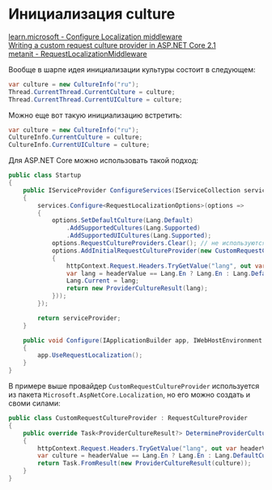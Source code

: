 # Инициализация culture

[learn.microsoft - Configure Localization middleware](https://learn.microsoft.com/ru/aspnet/core/fundamentals/localization/select-language-culture#configure-localization-middleware)  
[Writing a custom request culture provider in ASP.NET Core 2.1](https://ml-software.ch/posts/writing-a-custom-request-culture-provider-in-asp-net-core-2-1)  
[metanit - RequestLocalizationMiddleware](https://metanit.com/sharp/aspnet5/28.2.php)

Вообще в шарпе идея инициализации культуры состоит в следующем:

```csharp
var culture = new CultureInfo("ru");
Thread.CurrentThread.CurrentCulture = culture;
Thread.CurrentThread.CurrentUICulture = culture;
```

Можно еще вот такую инициализацию встретить:

```csharp
var culture = new CultureInfo("ru");
CultureInfo.CurrentCulture = culture;
CultureInfo.CurrentUICulture = culture;
```

Для ASP.NET Core можно использовать такой подход:

```csharp
public class Startup
{
    public IServiceProvider ConfigureServices(IServiceCollection services)
    {
        services.Configure<RequestLocalizationOptions>(options =>
        {
            options.SetDefaultCulture(Lang.Default)
                .AddSupportedCultures(Lang.Supported)
                .AddSupportedUICultures(Lang.Supported);
            options.RequestCultureProviders.Clear(); // не используются встроенные провайдеры для определения культуры 
            options.AddInitialRequestCultureProvider(new CustomRequestCultureProvider(async httpContext =>
            {
                httpContext.Request.Headers.TryGetValue("lang", out var headerValue);
                var lang = headerValue == Lang.En ? Lang.En : Lang.Default;
                Lang.Current = lang; 
                return new ProviderCultureResult(lang);
            }));
        });

        return serviceProvider;
    }

    public void Configure(IApplicationBuilder app, IWebHostEnvironment _)
    {
        app.UseRequestLocalization();
    }
}
```

В примере выше провайдер `CustomRequestCultureProvider` используется из пакета `Microsoft.AspNetCore.Localization`, но его можно создать и своми силами:

```csharp
public class CustomRequestCultureProvider : RequestCultureProvider
{
    public override Task<ProviderCultureResult?> DetermineProviderCultureResult(HttpContext httpContext)
    {
        httpContext.Request.Headers.TryGetValue("lang", out var headerValue);
        var culture = headerValue == Lang.En ? Lang.En : Lang.DefaultCulture;
        return Task.FromResult(new ProviderCultureResult(culture));
    }
}
```
